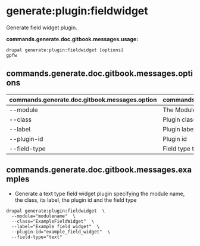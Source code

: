 # generate:plugin:fieldwidget
Generate field widget plugin.

**commands.generate.doc.gitbook.messages.usage:**
```
drupal generate:plugin:fieldwidget [options]
gpfw
```

## commands.generate.doc.gitbook.messages.options
commands.generate.doc.gitbook.messages.option | commands.generate.doc.gitbook.messages.details
-------|-------------
--module | The Module name.
--class | Plugin class name
--label | Plugin label
--plugin-id | Plugin id
--field-type | Field type the plugin can be used with

## commands.generate.doc.gitbook.messages.examples
* Generate a text type field widget plugin specifying the module name, the class, its label, the plugin id and the field type
```
drupal generate:plugin:fieldwidget  \
  --module="modulename"  \
  --class="ExampleFieldWidget"  \
  --label="Example field widget"  \
  --plugin-id="example_field_widget"  \
  --field-type="text"
```
